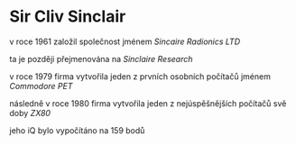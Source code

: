 # Sir Cliv Sinclair

v roce 1961 založil společnost jménem *Sincaire Radionics LTD*

ta je později přejmenována na *Sinclaire Research*

v roce 1979 firma vytvořila jeden z prvních osobních počítačů jménem *Commodore PET*

následně v roce 1980 firma vytvořila jeden z nejúspěšnějších počítačů svě doby *ZX80*

jeho iQ bylo vypočítáno na 159 bodů

